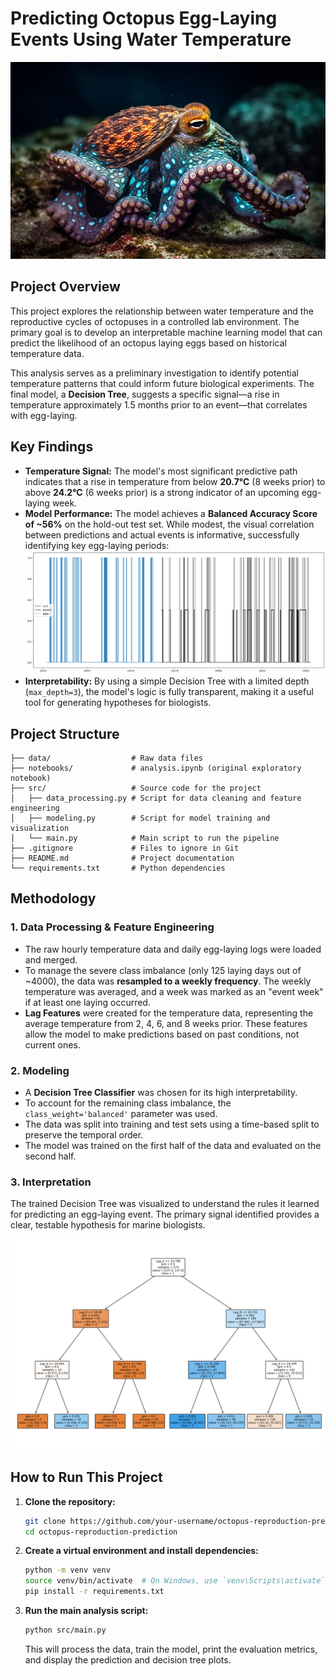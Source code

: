 # Predicting Octopus Egg-Laying Events Using Water Temperature

![Octopus](pulpo.jpg)

## Project Overview

This project explores the relationship between water temperature and the reproductive cycles of octopuses in a controlled lab environment. The primary goal is to develop an interpretable machine learning model that can predict the likelihood of an octopus laying eggs based on historical temperature data.

This analysis serves as a preliminary investigation to identify potential temperature patterns that could inform future biological experiments. The final model, a **Decision Tree**, suggests a specific signal—a rise in temperature approximately 1.5 months prior to an event—that correlates with egg-laying.

## Key Findings

-   **Temperature Signal:** The model's most significant predictive path indicates that a rise in temperature from below **20.7°C** (8 weeks prior) to above **24.2°C** (6 weeks prior) is a strong indicator of an upcoming egg-laying week.
-   **Model Performance:** The model achieves a **Balanced Accuracy Score of ~56%** on the hold-out test set. While modest, the visual correlation between predictions and actual events is informative, successfully identifying key egg-laying periods:
![Train-test](output2.png)
-   **Interpretability:** By using a simple Decision Tree with a limited depth (`max_depth=3`), the model's logic is fully transparent, making it a useful tool for generating hypotheses for biologists.

## Project Structure

```
├── data/                  # Raw data files
├── notebooks/             # analysis.ipynb (original exploratory notebook)
├── src/                   # Source code for the project
│   ├── data_processing.py # Script for data cleaning and feature engineering
│   ├── modeling.py        # Script for model training and visualization
│   └── main.py            # Main script to run the pipeline
├── .gitignore             # Files to ignore in Git
├── README.md              # Project documentation
└── requirements.txt       # Python dependencies
```

## Methodology

### 1. Data Processing & Feature Engineering

-   The raw hourly temperature data and daily egg-laying logs were loaded and merged.
-   To manage the severe class imbalance (only 125 laying days out of ~4000), the data was **resampled to a weekly frequency**. The weekly temperature was averaged, and a week was marked as an "event week" if at least one laying occurred.
-   **Lag Features** were created for the temperature data, representing the average temperature from 2, 4, 6, and 8 weeks prior. These features allow the model to make predictions based on past conditions, not current ones.

### 2. Modeling

-   A **Decision Tree Classifier** was chosen for its high interpretability.
-   To account for the remaining class imbalance, the `class_weight='balanced'` parameter was used.
-   The data was split into training and test sets using a time-based split to preserve the temporal order.
-   The model was trained on the first half of the data and evaluated on the second half.

### 3. Interpretation

The trained Decision Tree was visualized to understand the rules it learned for predicting an egg-laying event. The primary signal identified provides a clear, testable hypothesis for marine biologists.

![Decision Tree](output.png)

## How to Run This Project

1.  **Clone the repository:**
    ```bash
    git clone https://github.com/your-username/octopus-reproduction-prediction.git
    cd octopus-reproduction-prediction
    ```

2.  **Create a virtual environment and install dependencies:**
    ```bash
    python -m venv venv
    source venv/bin/activate  # On Windows, use `venv\Scripts\activate`
    pip install -r requirements.txt
    ```

3.  **Run the main analysis script:**
    ```bash
    python src/main.py
    ```
    This will process the data, train the model, print the evaluation metrics, and display the prediction and decision tree plots.
